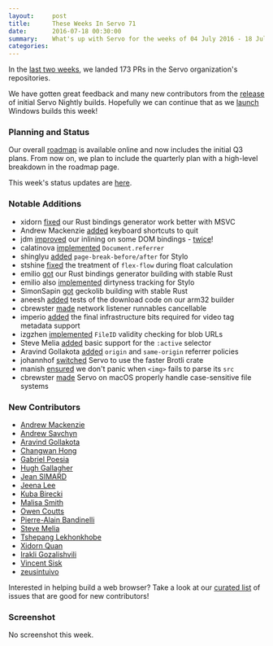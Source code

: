```yaml
---
layout:     post
title:      These Weeks In Servo 71
date:       2016-07-18 00:30:00
summary:    What's up with Servo for the weeks of 04 July 2016 - 18 July 2016
categories:
---
```


In the [last two weeks](https://github.com/pulls?page=1&q=is%3Apr+is%3Amerged+closed%3A2016-07-04..2016-07-18+user%3Aservo), we landed 173 PRs in the Servo organization's repositories.

We have gotten great feedback and many new contributors from the [release](https://blog.servo.org/2016/06/30/servo-nightlies/) of initial Servo Nightly builds. Hopefully we can continue that as we [launch](https://github.com/servo/servo/issues/12125) Windows builds this week!

### Planning and Status

Our overall [roadmap](https://github.com/servo/servo/wiki/Roadmap) is available online and now includes the initial Q3 plans. From now on, we plan to include the quarterly plan with a high-level breakdown in the roadmap page.

This week's status updates are [here](http://statusupdates.dev.mozaws.net/project/servo).

### Notable Additions

 - xidorn [fixed](https://github.com/servo/rust-bindgen/pull/15) our Rust bindings generator work better with MSVC
 - Andrew Mackenzie [added](https://github.com/servo/servo/pull/12461) keyboard shortcuts to quit
 - jdm [improved](https://github.com/servo/rust-mozjs/pull/277) our inlining on some DOM bindings - [twice](https://github.com/servo/servo/pull/12438)!
 - calatinova [implemented](https://github.com/servo/servo/pull/12416) `Document.referrer`
 - shinglyu [added](https://github.com/servo/servo/pull/12442) `page-break-before/after` for Stylo
 - stshine [fixed](https://github.com/servo/servo/pull/12371) the treatment of `flex-flow` during float calculation
 - emilio [got](https://github.com/servo/rust-bindgen/pull/14) our Rust bindings generator building with stable Rust
 - emilio also [implemented](https://github.com/servo/servo/pull/12339) dirtyness tracking for Stylo
 - SimonSapin [got](https://github.com/servo/servo/pull/12319) geckolib building with stable Rust
 - aneesh [added](https://github.com/servo/saltfs/pull/432) tests of the download code on our arm32 builder
 - cbrewster [made](https://github.com/servo/servo/pull/12277) network listener runnables cancellable
 - imperio [added](https://github.com/servo/saltfs/pull/428) the final infrastructure bits required for video tag metadata support
 - izgzhen [implemented](https://github.com/servo/servo/pull/12378) `FileID` validity checking for blob URLs
 - Steve Melia [added](https://github.com/servo/servo/pull/11781) basic support for the `:active` selector
 - Aravind Gollakota [added](https://github.com/servo/servo/pull/11978) `origin` and `same-origin` referrer policies
 - johannhof [switched](https://github.com/servo/servo/pull/12050) Servo to use the faster Brotli crate
 - manish [ensured](https://github.com/servo/servo/pull/12003) we don't panic when `<img>` fails to parse its `src`
 - cbrewster [made](https://github.com/servo/servo/pull/12137) Servo on macOS properly handle case-sensitive file systems

### New Contributors

 - [Andrew Mackenzie](https://github.com/andrewdavidmackenzie)
 - [Andrew Savchyn](https://github.com/scorpil)
 - [Aravind Gollakota](https://github.com/aravind-pg)
 - [Changwan Hong](https://github.com/ChangWanHong)
 - [Gabriel Poesia](https://github.com/gpoesia)
 - [Hugh Gallagher](https://github.com/hgallagher1993)
 - [Jean SIMARD](https://github.com/woshilapin)
 - [Jeena Lee](https://github.com/jeenalee)
 - [Kuba Birecki](https://github.com/ice9js)
 - [Malisa Smith](https://github.com/)
 - [Owen Coutts](https://github.com/tallowen)
 - [Pierre-Alain Bandinelli](https://github.com/pierre-alain-b)
 - [Steve Melia](https://github.com/sjmelia)
 - [Tshepang Lekhonkhobe](https://github.com/tshepang)
 - [Xidorn Quan](https://github.com/upsuper)
 - [Irakli Gozalishvili](https://github.com/gozala)
 - [Vincent Sisk](https://github.com/sappharx)
 - [zeusintuivo](https://github.com/zeusintuivo)

Interested in helping build a web browser? Take a look at our [curated list](https://starters.servo.org/) of issues that are good for new contributors!

### Screenshot

No screenshot this week.
